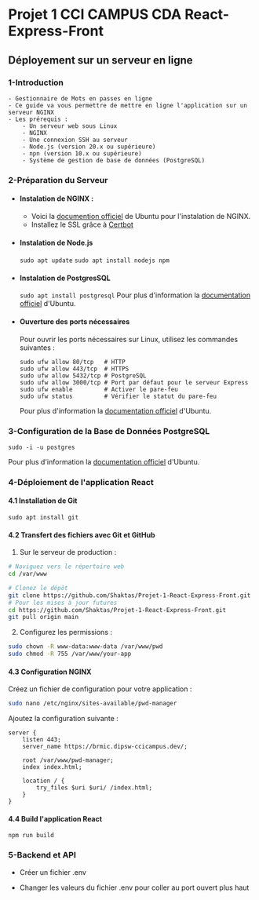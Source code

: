 # Projet 1 CCI CAMPUS CDA React-Express-Front

## Déployement sur un serveur en ligne

### 1-Introduction

    - Gestionnaire de Mots en passes en ligne
    - Ce guide va vous permettre de mettre en ligne l'application sur un serveur NGINX
    - Les prérequis :
        - Un serveur web sous Linux
        - NGINX
        - Une connexion SSH au serveur
        - Node.js (version 20.x ou supérieure)
        - npn (version 10.x ou supérieure)
        - Système de gestion de base de données (PostgreSQL)

### 2-Préparation du Serveur

- #### Instalation de NGINX :
  - Voici la [documention officiel](https://ubuntu.com/tutorials/install-and-configure-nginx#1-overview) de Ubuntu pour l'instalation de NGINX.
  - Installez le SSL grâce à [Certbot](https://certbot.eff.org/instructions?ws=nginx&os=sharedhost)
- #### Instalation de Node.js
  `sudo apt update`
  `sudo apt install nodejs npm`
- #### Instalation de PostgresSQL
  `sudo apt install postgresql`
  Pour plus d'information la [documentation officiel](https://doc.ubuntu-fr.org/postgresql) d'Ubuntu.
- #### Ouverture des ports nécessaires
  Pour ouvrir les ports nécessaires sur Linux, utilisez les commandes suivantes :
  ```
  sudo ufw allow 80/tcp   # HTTP
  sudo ufw allow 443/tcp  # HTTPS
  sudo ufw allow 5432/tcp # PostgreSQL
  sudo ufw allow 3000/tcp # Port par défaut pour le serveur Express
  sudo ufw enable         # Activer le pare-feu
  sudo ufw status         # Vérifier le statut du pare-feu
  ```
  Pour plus d'information la [documentation officiel](https://doc.ubuntu-fr.org/ufw) d'Ubuntu.

### 3-Configuration de la Base de Données PostgreSQL

```
sudo -i -u postgres
```

Pour plus d'information la [documentation officiel](https://doc.ubuntu-fr.org/postgresql) d'Ubuntu.

### 4-Déploiement de l'application React

#### 4.1 Installation de Git

`sudo apt install git`

#### 4.2 Transfert des fichiers avec Git et GitHub

1. Sur le serveur de production :

```bash
# Naviguez vers le répertoire web
cd /var/www

# Clonez le dépôt
git clone https://github.com/Shaktas/Projet-1-React-Express-Front.git
# Pour les mises à jour futures
cd https://github.com/Shaktas/Projet-1-React-Express-Front.git
git pull origin main
```

2. Configurez les permissions :

```bash
sudo chown -R www-data:www-data /var/www/pwd
sudo chmod -R 755 /var/www/your-app
```

#### 4.3 Configuration NGINX

Créez un fichier de configuration pour votre application :

```bash
sudo nano /etc/nginx/sites-available/pwd-manager
```

Ajoutez la configuration suivante :

```nginx
server {
    listen 443;
    server_name https://brmic.dipsw-ccicampus.dev/;

    root /var/www/pwd-manager;
    index index.html;

    location / {
        try_files $uri $uri/ /index.html;
    }
}
```

#### 4.4 Build l'application React

`npm run build`

### 5-Backend et API

- Créer un fichier .env

- Changer les valeurs du fichier .env pour coller au port ouvert plus haut
